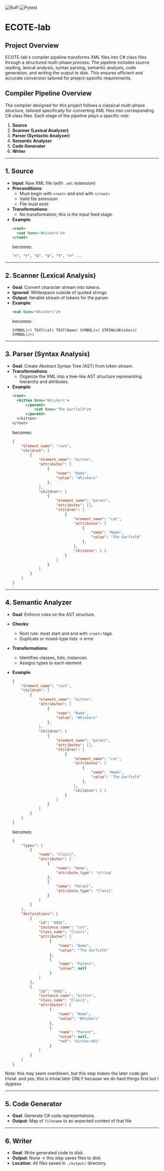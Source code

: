 ![Ruff](https://img.shields.io/badge/ruff-check-brightgreen)
![Pytest](https://img.shields.io/badge/pytest-passing-brightgreen)

# ECOTE-lab

## Project Overview

ECOTE-lab's compiler pipeline transforms XML files into C# class files through a structured multi-phase process. The pipeline includes source reading, lexical analysis, syntax parsing, semantic analysis, code generation, and writing the output to disk. This ensures efficient and accurate conversion tailored for project-specific requirements.

## **Compiler Pipeline Overview**

The compiler designed for this project follows a classical multi-phase structure, tailored specifically for converting XML files into corresponding C# class files. Each stage of the pipeline plays a specific role:

1. **Source**
2. **Scanner (Lexical Analyzer)**
3. **Parser (Syntactic Analyzer)**
4. **Semantic Analyzer**
5. **Code Generator**
6. **Writer**

---

## **1. Source**

- **Input**: Raw XML file (with `.xml` extension)
- **Preconditions**:
  - Must begin with `<root>` and end with `</root>`
  - Valid file extension
  - File must exist
- **Transformations**:
  - No transformation; this is the input feed stage.
- **Example**:
  ```xml
  <root>
    <cat Name="Whiskers"/>
  </root>
  ```
  becomes:
  ```
  "<", "r", "o", "o", "t", ">" ...
  ```

---

## **2. Scanner (Lexical Analysis)**

- **Goal**: Convert character stream into tokens.
- **Ignored**: Whitespace outside of quoted strings.
- **Output**: Iterable stream of tokens for the parser.
- **Example**:
  ```xml
  <cat Name="Whiskers"/>
  ```
  becomes:
  ```
  SYMBOL(<) TEXT(cat) TEXT(Name) SYMBOL(=) STRING(Whiskers) SYMBOL(/>)
  ```

---

## **3. Parser (Syntax Analysis)**

- **Goal**: Create Abstract Syntax Tree (AST) from token stream.
- **Transformations**:
  - Organize the XML into a tree-like AST structure representing hierarchy and attributes.
- **Example**:
  ```xml
  <root>
    <kitten Name="Whiskers">
        </parent>
            <cat Name="The Garfield"/>
        </parent>
    </kitten>
  </root>
  ```
  becomes:
  ```json
  {
      "element_name": "root",
      "children": [
          {
              "element_name": "kitten",
              "attributes": [
                  {
                      "name": "Name",
                      "value": "Whiskers"
                  },
              ],
              "children": [
                  {
                      "element_name": "parent",
                      "attributes": [],
                      "children": [
                          {
                              "element_name": "cat",
                              "attributes": [
                                  {
                                      "name": "Name",
                                      "value": "The Garfield"
                                  },
                              ],
                              "children": [ ]
                          }
                      ]
                  }
              ]
          }
      ]
  }
  ```

---

## **4. Semantic Analyzer**

- **Goal**: Enforce rules on the AST structure.
- **Checks**:
  - Root rule: must start and end with `<root>` tags.
  - Duplicate or mixed-type lists → error
- **Transformations**:
  - Identifies classes, lists, instances
  - Assigns types to each element
- **Example**:

  ```json
  {
      "element_name": "root",
      "children": [
          {
              "element_name": "kitten",
              "attributes": [
                  {
                      "name": "Name",
                      "value": "Whiskers"
                  },
              ],
              "children": [
                  {
                      "element_name": "parent",
                      "attributes": [],
                      "children": [
                          {
                              "element_name": "cat",
                              "attributes": [
                                  {
                                      "name": "Name",
                                      "value": "The Garfield"
                                  },
                              ],
                              "children": [ ]
                          }
                      ]
                  }
              ]
          }
      ]
  }
  ```
  
  becomes:
  ```json
  {
      "types": [
          {
              "name": "Class1",
              "attributes": [
                  {
                      "name": "Name",
                      "attribute_type": "string"
                  },
                  {
                      "name": "Parent",
                      "attribute_type": "Class1"
                  }
              ]
          }
      ],
      "declarations": [
          {
              "id": "0001",
              "instance_name": "cat",
              "class_name": "Class1",
              "attributes": [
                   {
                       "name": "Name",
                       "value": "The Garfield"
                   },
                   {
                       "name": "Parent",
                       "value": null
                   }
              ]
          },
          {
              "id": "0002",
              "instance_name": "kitten",
              "class_name": "Class1",
              "attributes": [
                   {
                       "name": "Name",
                       "value": "Whiskers"
                   },
                   {
                       "name": "Parent",
                       "value": null,
                       "ref": "kitten-001"
                   }
              ]
          }
      ]
  }
  ```

Note: this may seem overblown, but this step makes the later code gen trivial. 
and yes, this is trivial later ONLY because we do hard things first but I dygress

---

## **5. Code Generator**

- **Goal**: Generate C# code representations.
- **Output**: Map of `filename` to an expected content of that file

---

## **6. Writer**

- **Goal**: Write generated code to disk.
- **Output**: None -> this step saves files to disk 
- **Location**: All files saved in `./output/` directory.

